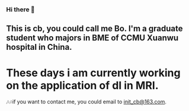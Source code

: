 ### Hi there 👋

## This is cb, you could call me Bo. I'm a graduate student who majors in BME of CCMU Xuanwu hospital in China.
# These days i am currently working on the application of dl in MRI.

🎶🎶if you want to contact me, you could email to init_cb@163.com.
<!--
**init-cb/init-cb** is a ✨ _special_ ✨ repository because its `README.md` (this file) appears on your GitHub profile.

Here are some ideas to get you started:

- 🔭 I’m currently working on ...
- 🌱 I’m currently learning ...
- 👯 I’m looking to collaborate on ...
- 🤔 I’m looking for help with ...
- 💬 Ask me about ...
- 📫 How to reach me: ...
- 😄 Pronouns: ...
- ⚡ Fun fact: ...
-->
